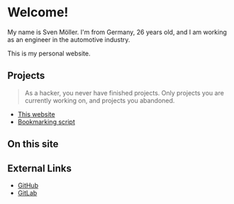# Welcome!

My name is Sven Möller.
I'm from Germany, 26 years old,
and I am working as an engineer in the automotive industry.

This is my personal website.

## Projects

> As a hacker, you never have finished projects.
> Only projects you are currently working on,
> and projects you abandoned.

* [This website](README.md)
* [Bookmarking script](https://gitlab.com/svemoe/dotfiles/-/blob/master/bin/.local/bin/bm)

## On this site



## External Links

* [GitHub](https://github.com/svemoe)
* [GitLab](https://gitlab.com/svemoe)
